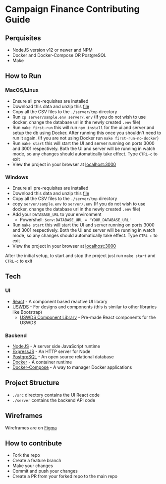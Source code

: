 # Campaign Finance Contributing Guide

## Perquisites

- NodeJS version v12 or newer and NPM
- Docker and Docker-Compose OR PostgreSQL
- Make

## How to Run

### MacOS/Linux

- Ensure all pre-requisites are installed
- Download this data and unzip this [file](https://drive.google.com/file/d/1ST7kAOuFt3J8ZwkrnAe-Llmexp6lojtC/view?usp=sharing)
- Copy all the CSV files to the `./server/tmp` directory
- Run `cp server/sample.env server/.env` (If you do not wish to use docker, change the database url in the newly created `.env` file)
- Run `make first-run` this will run `npm install` for the ui and server and setup the db using Docker. After running this once you shouldn't need to run it again. (If you are not using Docker run `make first-run-no-docker`)
- Run `make start` this will start the UI and server running on ports 3000 and 3001 respectively. Both the UI and server will be running in watch mode, so any changes should automatically take effect. Type `CTRL-c` to exit
- View the project in your browser at [localhost:3000](http://localhost:3000)

### Windows

- Ensure all pre-requisites are installed
- Download this data and unzip this [file](https://drive.google.com/file/d/1ST7kAOuFt3J8ZwkrnAe-Llmexp6lojtC/view?usp=sharing)
- Copy all the CSV files to the `./server/tmp` directory
- copy `server/sample.env` to `server/.env` (If you do not wish to use docker, change the database url in the newly created `.env` file)
- Add your `DATABASE_URL` to your environment
  - Powershell: `$env:DATABASE_URL = 'YOUR_DATABASE_URL'`
- Run `make start` this will start the UI and server running on ports 3000 and 3001 respectively. Both the UI and server will be running in watch mode, so any changes should automatically take effect. Type `CTRL-c` to exit
- View the project in your browser at [localhost:3000](http://localhost:3000)

After the initial setup, to start and stop the project just run `make start` and `CTRL-c` to exit

## Tech

### UI

- [React](https://reactjs.org/) - A component based reactive UI library
- [USWDS](https://designsystem.digital.gov/) - For designs and components (this is similar to other libraries like Bootstrap)
  - [USWDS Component Library](https://github.com/trussworks/react-uswds) - Pre-made React components for the USWDS

### Backend

- [NodeJS](https://nodejs.org) - A server side JavaScript runtime
- [ExpressJS](https://expressjs.com) - An HTTP server for Node
- [PostgreSQL](https://www.postgresql.org/) - An open source relational database
- [Docker](https://docker.io) - A container runtime
- [Docker-Compose](https://docs.docker.com/compose/) - A way to manager Docker applications

## Project Structure

- `./src` directory contains the UI React code
- `./server` contains the backend API code

## Wireframes

Wireframes are on [Figma](https://www.figma.com/proto/OcC48DWJjwCsPigGa9vb82/Campaign-Finance-Dashboard-Wireframes?node-id=2%3A59&viewport=-1320%2C-986%2C0.3811715841293335&scaling=scale-down-width)

## How to contribute

- Fork the repo
- Create a feature branch
- Make your changes
- Commit and push your changes
- Create a PR from your forked repo to the main repo
